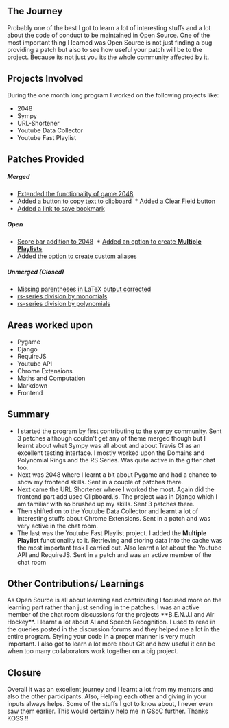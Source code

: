 <h2>The Journey</h2>
Probably one of the best I got to learn a lot of interesting stuffs and a lot about the code of conduct to be maintained in Open Source. One of the most important thing I learned was Open Source is not just finding a bug providing a patch but also to see how     useful your patch will be to the project. Because its not just you its the whole community affected by it.   

<h2>Projects Involved</h2>
During the one month long program I worked on the following projects like:

* 2048
* Sympy
* URL-Shortener
* Youtube Data Collector
* Youtube Fast Playlist

<h2>Patches Provided</h2>
    
<h5>Merged</h5>
  
  * [Extended the functionality of game 2048](https://github.com/tibrewalpratik17/2048/pull/10)
  * [Added a button to copy text to clipboard](https://github.com/modihere/url-shortener/pull/29)
  * [Added a Clear Field button](https://github.com/modihere/url-shortener/pull/31)
  * [Added a link to save bookmark](https://github.com/Parth-Vader/YoutubeDataCollector/pull/11)

<h5>Open</h5>
  
  * [Score bar addition to 2048](https://github.com/tibrewalpratik17/2048_/pull/20)
  * [Added an option to create **Multiple Playlists**](https://github.com/udiboy1209/fast_playlist/pull/33)
  * [Added the option to create custom aliases](https://github.com/modihere/url-shortener/pull/44)

<h5>Unmerged (Closed)</h5>
  
  * [Missing parentheses in LaTeX output corrected](https://github.com/sympy/sympy/pull/13674)
  * [rs-series division by monomials](https://github.com/sympy/sympy/pull/13668)
  * [rs-series division by polynomials](https://github.com/sympy/sympy/pull/13667)
 
<h2>Areas worked upon</h2>

* Pygame
* Django
* RequireJS
* Youtube API
* Chrome Extensions
* Maths and Computation
* Markdown
* Frontend

<h2>Summary</h2>

* I started the program by first contributing to the sympy community. Sent 3 patches although couldn't get any of theme merged though but I learnt about what Sympy was all about and about Travis CI as an excellent testing interface. I mostly worked upon the Domains and Polynomial Rings and the RS Series. Was quite active in the gitter chat too.
* Next was 2048 where I learnt a bit about Pygame and had a chance to show my frontend skills. Sent in a couple of patches there.
* Next came the URL Shortener where I worked the most. Again did the frontend part add used Clipboard.js. The project was in Django which I am familiar with so brushed up my skills. Sent 3 patches there.
* Then shifted on to the Youtube Data Collector and learnt a lot of interesting stuffs about Chrome Extensions. Sent in a patch and was very active in the chat room.
* The last was the Youtube Fast Playlist project. I added the **Multiple Playlist** functionality to it. Retrieving and storing data into the cache was the most important task I carried out. Also learnt a lot about the Youtube API and RequireJS. Sent in a patch and was an active member of the chat room

<h2>Other Contributions/ Learnings</h2>
As Open Source is all about learning and contributing I focused more on the learning part rather than just sending in the patches. I was an active member of the chat room discussions for the projects **B.E.N.J.I and Air Hockey**. I learnt a lot about AI and Speech Recognition. I used to read in the queries posted in the discussion forums and they helped me a lot in the entire program. Styling your code in a proper manner is very much important. I also got to learn a lot more about Git and how useful it can be when too many collaborators work together on a big project.

<h2>Closure</h2>
Overall it was an excellent journey and I learnt a lot from my mentors and also the other participants. Also,  Helping each other and giving in your inputs always helps. Some of the stuffs I got to know about, I never even saw them earlier. This would certainly help me in GSoC further. Thanks KOSS !! 

